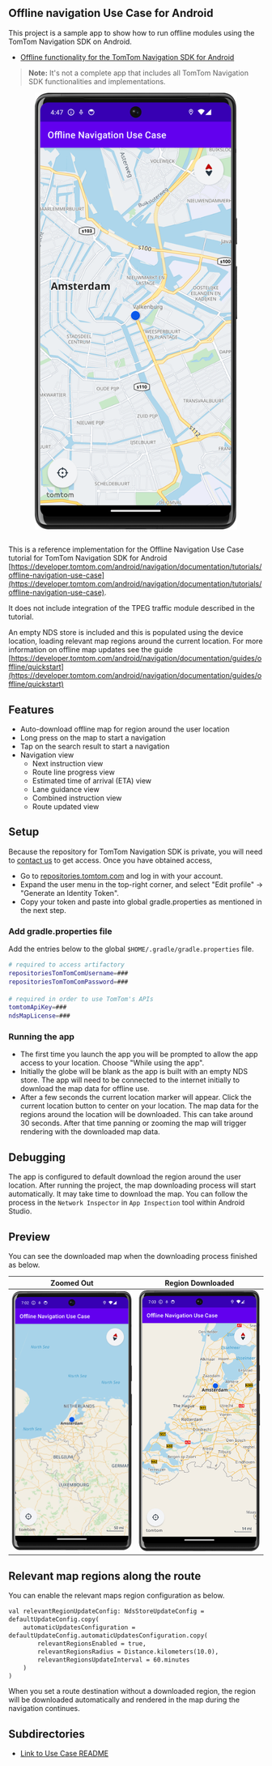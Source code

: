 ## Offline navigation Use Case for Android ##

This project is a sample app to show how to run offline modules using the TomTom Navigation SDK on Android.

- [Offline functionality for the TomTom Navigation SDK for Android](https://developer.tomtom.com/android/navigation/documentation/guides/offline/quickstart)

> **Note:** It's not a complete app that includes all TomTom Navigation SDK functionalities and implementations.

<div align="center">
  <img align="center" src="assets/nav-sdk-offline.png" width="400"/>
</div> <br>

This is a reference implementation for the Offline Navigation Use Case tutorial for TomTom Navigation SDK for
Android [https://developer.tomtom.com/android/navigation/documentation/tutorials/offline-navigation-use-case](https://developer.tomtom.com/android/navigation/documentation/tutorials/offline-navigation-use-case).

It does not include integration of the TPEG traffic module described in the tutorial.

An empty NDS store is included and this is populated using the device location, loading relevant map regions around the
current location. For more information on offline map updates see the
guide [https://developer.tomtom.com/android/navigation/documentation/guides/offline/quickstart](https://developer.tomtom.com/android/navigation/documentation/guides/offline/quickstart)

## Features

- Auto-download offline map for region around the user location
- Long press on the map to start a navigation
- Tap on the search result to start a navigation
- Navigation view
    - Next instruction view
    - Route line progress view
    - Estimated time of arrival (ETA) view
    - Lane guidance view
    - Combined instruction view
    - Route updated view

## Setup

Because the repository for TomTom Navigation SDK is private, you will need
to [contact us](https://developer.tomtom.com/tomtom-sdk-for-android/request-access) to get access. Once you have
obtained access,

- Go to [repositories.tomtom.com](https://repositories.tomtom.com/) and log in with your account.
- Expand the user menu in the top-right corner, and select "Edit profile" → "Generate an Identity Token".
- Copy your token and paste into global gradle.properties as mentioned in the next step.

### Add gradle.properties file

Add the entries below to the global `$HOME/.gradle/gradle.properties` file.

```bash
# required to access artifactory
repositoriesTomTomComUsername=###
repositoriesTomTomComPassword=###

# required in order to use TomTom's APIs
tomtomApiKey=###
ndsMapLicense=###
```

### Running the app

- The first time you launch the app you will be prompted to allow the app access to your location. Choose "While using
  the app".
- Initially the globe will be blank as the app is built with an empty NDS store. The app will need to be connected to
  the internet initially to download the map data for offline use.
- After a few seconds the current location marker will appear. Click the current location button to center on your
  location. The map data for the regions around the location will be downloaded. This can take around 30 seconds. After
  that time panning or zooming the map will trigger rendering with the downloaded map data.

## Debugging

The app is configured to default download the region around the user location. After running the project, the map
downloading process will start automatically. It may take time to download the map. You can follow the process in
the `Network Inspector` in `App Inspection` tool within Android Studio.

## Preview

You can see the downloaded map when the downloading process finished as below.

| Zoomed Out                                                             | Region Downloaded                                                                          | 
|------------------------------------------------------------------------|--------------------------------------------------------------------------------------------|
| <img src="assets/offline-zoomed-out.png" width="250" alt="Zoomed Out"> | <img src="assets/offline-amsterdam-downloaded.png" width="250" alt="Amsterdam Downloaded"> |

## Relevant map regions along the route

You can enable the relevant maps region configuration as below.

```
val relevantRegionUpdateConfig: NdsStoreUpdateConfig = defaultUpdateConfig.copy(
    automaticUpdatesConfiguration = defaultUpdateConfig.automaticUpdatesConfiguration.copy(
        relevantRegionsEnabled = true,
        relevantRegionsRadius = Distance.kilometers(10.0),
        relevantRegionsUpdateInterval = 60.minutes
    )
)
```

When you set a route destination without a downloaded region, the region will be downloaded automatically and rendered
in the map during the navigation continues.

## Subdirectories
- [Link to Use Case README](usecase/README.md)